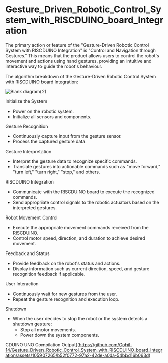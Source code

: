 # Gesture_Driven_Robotic_Control_System_with_RISCDUINO_board_Integration
The primary action or feature of the "Gesture-Driven Robotic Control System with RISCDUINO Integration" is "Control and Navigation through Gestures." This means that the product allows users to control the robot's movement and actions using hand gestures, providing an intuitive and interactive way to guide the robot's behaviour.


The algorithm breakdown of the Gesture-Driven Robotic Control System with RISCDUINO board Integration:

![Blank diagram(2)](https://github.com/Gohil-14/Gesture_Driven_Robotic_Control_System_with_RISCDUINO_board_Integration/assets/105907265/e633870a-54b9-4ae0-8ad9-7084e3cb3c8e)

Initialize the System
   - Power on the robotic system.
   - Initialize all sensors and components.

Gesture Recognition
   - Continuously capture input from the gesture sensor.
   - Process the captured gesture data.

Gesture Interpretation
   - Interpret the gesture data to recognize specific commands.
   - Translate gestures into actionable commands such as "move forward," "turn
     left," "turn right," "stop," and others.

RISCDUINO Integration
   - Communicate with the RISCDUINO board to execute the recognized
commands.
   - Send appropriate control signals to the robotic actuators based on the
interpreted gestures.

Robot Movement Control
   - Execute the appropriate movement commands received from the RISCDUINO.
   - Control motor speed, direction, and duration to achieve desired movement.

Feedback and Status
   - Provide feedback on the robot's status and actions.
   - Display information such as current direction, speed, and gesture recognition
feedback if applicable.

User Interaction
   - Continuously wait for new gestures from the user.
   - Repeat the gesture recognition and execution loop.

Shutdown 
   - When the user decides to stop the robot or the system detects a shutdown
gesture:
     - Stop all motor movements.
     - Power down the system components.
    
 CDUINO UNO Compilation Output](https://github.com/Gohil-14/Gesture_Driven_Robotic_Control_System_with_RISCDUINO_board_Integration/assets/105907265/b52f0772-97a2-42de-a0da-54bbd16b063d)


